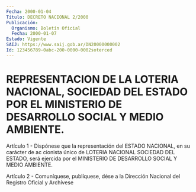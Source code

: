 ```yaml
---
Fecha: 2000-01-04
Título: DECRETO NACIONAL 2/2000
Publicación:
  Organismo: Boletín Oficial
  Fecha: 2000-01-07
Estado: Vigente
SAIJ: https://www.saij.gob.ar/DN20000000002
Id: 123456789-0abc-200-0000-0002soterced
---
```

# REPRESENTACION DE LA LOTERIA NACIONAL, SOCIEDAD DEL ESTADO POR EL MINISTERIO DE DESARROLLO SOCIAL Y MEDIO AMBIENTE.

<a id="1"></a>
Artículo 1 - Dispónese que la representación  del ESTADO NACIONAL, en su  carácter de ac cionista único de LOTERIA NACIONAL  SOCIEDAD DEL ESTADO, será ejercida por el MINISTERIO DE DESARROLLO SOCIAL Y MEDIO AMBIENTE.

<a id="2"></a>
Artículo 2 - Comuníquese, publíquese, dése a la Dirección Nacional del Registro Oficial y Archívese